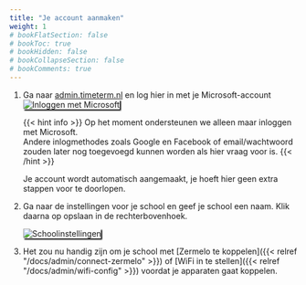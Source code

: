 ```yaml
---
title: "Je account aanmaken"
weight: 1
# bookFlatSection: false
# bookToc: true
# bookHidden: false
# bookCollapseSection: false
# bookComments: true
---
```


<style>
img {
  box-shadow: 2px 2px 2px black;
}
</style>

1. Ga naar [admin.timeterm.nl](https://admin.timeterm.nl) en log hier in met je Microsoft-account
   ![Inloggen met Microsoft](/login-microsoft.png)
   
   {{< hint info >}}
   Op het moment ondersteunen we alleen maar inloggen met Microsoft.  
   Andere inlogmethodes zoals Google en Facebook of email/wachtwoord zouden later nog toegevoegd kunnen worden als hier vraag voor is.
   {{< /hint >}}
   
   Je account wordt automatisch aangemaakt, je hoeft hier geen extra stappen voor te doorlopen.
   
2. Ga naar de instellingen voor je school en geef je school een naam. Klik daarna op opslaan in de rechterbovenhoek.

   ![Schoolinstellingen](/school-settings-info.png)
   
3. Het zou nu handig zijn om je school met [Zermelo te koppelen]({{< relref "/docs/admin/connect-zermelo" >}}) of [WiFi in te stellen]({{< relref "/docs/admin/wifi-config" >}}) voordat je apparaten gaat koppelen.

